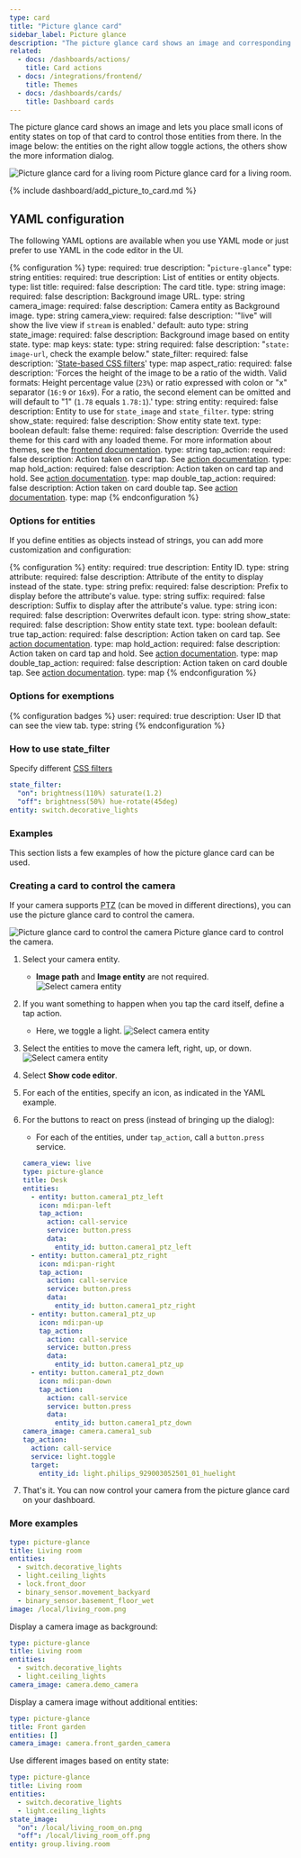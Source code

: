 ```yaml
---
type: card
title: "Picture glance card"
sidebar_label: Picture glance
description: "The picture glance card shows an image and corresponding entity states as an icon. The entities on the right side allow toggle actions, others show the more information dialog."
related:
  - docs: /dashboards/actions/
    title: Card actions
  - docs: /integrations/frontend/
    title: Themes
  - docs: /dashboards/cards/
    title: Dashboard cards
---
```


The picture glance card shows an image and lets you place small icons of entity states on top of that card to control those entities from there. In the image below: the entities on the right allow toggle actions, the others show the more information dialog.

<p class='img'>
  <img src='/images/dashboards/picture_glance.gif' alt='Picture glance card for a living room'>
  Picture glance card for a living room.
</p>

{% include dashboard/add_picture_to_card.md %}

## YAML configuration

The following YAML options are available when you use YAML mode or just prefer to use YAML in the code editor in the UI.

{% configuration %}
type:
  required: true
  description: "`picture-glance`"
  type: string
entities:
  required: true
  description: List of entities or entity objects.
  type: list
title:
  required: false
  description: The card title.
  type: string
image:
  required: false
  description: Background image URL.
  type: string
camera_image:
  required: false
  description: Camera entity as Background image.
  type: string
camera_view:
  required: false
  description: '"live" will show the live view if `stream` is enabled.'
  default: auto
  type: string
state_image:
  required: false
  description: Background image based on entity state.
  type: map
  keys:
    state:
      type: string
      required: false
      description: "`state: image-url`, check the example below."
state_filter:
  required: false
  description: '[State-based CSS filters](#how-to-use-state_filter)'
  type: map
aspect_ratio:
  required: false
  description: 'Forces the height of the image to be a ratio of the width. Valid formats: Height percentage value (`23%`) or ratio expressed with colon or "x" separator (`16:9` or `16x9`). For a ratio, the second element can be omitted and will default to "1" (`1.78` equals `1.78:1`).'
  type: string
entity:
  required: false
  description: Entity to use for `state_image` and `state_filter`.
  type: string
show_state:
  required: false
  description: Show entity state text.
  type: boolean
  default: false
theme:
  required: false
  description: Override the used theme for this card with any loaded theme. For more information about themes, see the [frontend documentation](/integrations/frontend/).
  type: string
tap_action:
  required: false
  description: Action taken on card tap. See [action documentation](/dashboards/actions/#tap-action).
  type: map
hold_action:
  required: false
  description: Action taken on card tap and hold. See [action documentation](/dashboards/actions/#hold-action).
  type: map
double_tap_action:
  required: false
  description: Action taken on card double tap. See [action documentation](/dashboards/actions/).
  type: map
{% endconfiguration %}

### Options for entities

If you define entities as objects instead of strings, you can add more customization and configuration:

{% configuration %}
entity:
  required: true
  description: Entity ID.
  type: string
attribute:
  required: false
  description: Attribute of the entity to display instead of the state.
  type: string
prefix:
  required: false
  description: Prefix to display before the attribute's value.
  type: string
suffix:
  required: false
  description: Suffix to display after the attribute's value.
  type: string
icon:
  required: false
  description: Overwrites default icon.
  type: string
show_state:
  required: false
  description: Show entity state text.
  type: boolean
  default: true
tap_action:
  required: false
  description: Action taken on card tap. See [action documentation](/dashboards/actions/#tap-action).
  type: map
hold_action:
  required: false
  description: Action taken on card tap and hold. See [action documentation](/dashboards/actions/#hold-action).
  type: map
double_tap_action:
  required: false
  description: Action taken on card double tap. See [action documentation](/dashboards/actions/#double-tap-action).
  type: map
{% endconfiguration %}

### Options for exemptions

{% configuration badges %}
user:
  required: true
  description: User ID that can see the view tab.
  type: string
{% endconfiguration %}

### How to use state_filter

Specify different [CSS filters](https://developer.mozilla.org/en-US/docs/Web/CSS/filter)

```yaml
state_filter:
  "on": brightness(110%) saturate(1.2)
  "off": brightness(50%) hue-rotate(45deg)
entity: switch.decorative_lights
```

### Examples

This section lists a few examples of how the picture glance card can be used.

### Creating a card to control the camera

If your camera supports <abbr title="pan, tilt, and zoom">PTZ</abbr> (can be moved in different directions), you can use the picture glance card to control the camera.

<p class='img'>
  <img src='/images/dashboards/picture_glance_camera_control.gif' alt='Picture glance card to control the camera'>
  Picture glance card to control the camera.
</p>

1. Select your camera entity.
    - **Image path** and **Image entity** are not required.
    ![Select camera entity](/images/dashboards/picture_glance_card_select_camera_entity.png)
2. If you want something to happen when you tap the card itself, define a tap action.
   - Here, we toggle a light.
   ![Select camera entity](/images/dashboards/picture_glance_card_define_tap_action.png)
3. Select the entities to move the camera left, right, up, or down.
   ![Select camera entity](/images/dashboards/picture_glance_card_select_camera_arrows.png)
4. Select **Show code editor**.
5. For each of the entities, specify an icon, as indicated in the YAML example.
6. For the buttons to react on press (instead of bringing up the dialog):
   - For each of the entities, under `tap_action`, call a `button.press` service.

    ```yaml
    camera_view: live
    type: picture-glance
    title: Desk
    entities:
      - entity: button.camera1_ptz_left
        icon: mdi:pan-left
        tap_action:
          action: call-service
          service: button.press
          data:
            entity_id: button.camera1_ptz_left
      - entity: button.camera1_ptz_right
        icon: mdi:pan-right
        tap_action:
          action: call-service
          service: button.press
          data:
            entity_id: button.camera1_ptz_right
      - entity: button.camera1_ptz_up
        icon: mdi:pan-up
        tap_action:
          action: call-service
          service: button.press
          data:
            entity_id: button.camera1_ptz_up
      - entity: button.camera1_ptz_down
        icon: mdi:pan-down
        tap_action:
          action: call-service
          service: button.press
          data:
            entity_id: button.camera1_ptz_down
    camera_image: camera.camera1_sub
    tap_action:
      action: call-service
      service: light.toggle
      target:
        entity_id: light.philips_929003052501_01_huelight
    ```
7. That's it. You can now control your camera from the picture glance card on your dashboard.

### More examples

```yaml
type: picture-glance
title: Living room
entities:
  - switch.decorative_lights
  - light.ceiling_lights
  - lock.front_door
  - binary_sensor.movement_backyard
  - binary_sensor.basement_floor_wet
image: /local/living_room.png
```

Display a camera image as background:

```yaml
type: picture-glance
title: Living room
entities:
  - switch.decorative_lights
  - light.ceiling_lights
camera_image: camera.demo_camera
```

Display a camera image without additional entities:

```yaml
type: picture-glance
title: Front garden
entities: []
camera_image: camera.front_garden_camera
```

Use different images based on entity state:

```yaml
type: picture-glance
title: Living room
entities:
  - switch.decorative_lights
  - light.ceiling_lights
state_image:
  "on": /local/living_room_on.png
  "off": /local/living_room_off.png
entity: group.living.room
```
